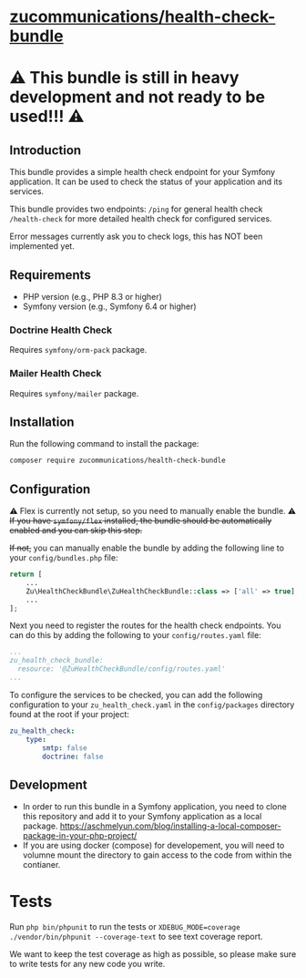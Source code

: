 # [zucommunications/health-check-bundle](https://packagist.org/packages/zucommunications/health-check-bundle)
# ⚠️ This bundle is still in heavy development and not ready to be used!!! ⚠️
## Introduction

This bundle provides a simple health check endpoint for your Symfony application. It can be used to check the status of 
your application and its services.

This bundle provides two endpoints:
`/ping` for general health check
`/health-check` for more detailed health check for configured services.

Error messages currently ask you to check logs, this has NOT been implemented yet.

## Requirements

- PHP version (e.g., PHP 8.3 or higher)
- Symfony version (e.g., Symfony 6.4 or higher)

### Doctrine Health Check
Requires `symfony/orm-pack` package.

### Mailer Health Check
Requires `symfony/mailer` package.

## Installation

Run the following command to install the package:

```bash
composer require zucommunications/health-check-bundle
```

## Configuration
⚠️ Flex is currently not setup, so you need to manually enable the bundle. ⚠️
~~If you have `symfony/flex` installed, the bundle should be automatically enabled and you can skip this step.~~

~~If not,~~ you can manually enable the bundle by adding the following line to your `config/bundles.php` file:

```php
return [
    ...
    Zu\HealthCheckBundle\ZuHealthCheckBundle::class => ['all' => true],
    ...
];
```

Next you need to register the routes for the health check endpoints. You can do this by adding the following to your `config/routes.yaml` file:

```yaml
...
zu_health_check_bundle:
  resource: '@ZuHealthCheckBundle/config/routes.yaml'
...
```

To configure the services to be checked, you can add the following configuration to your `zu_health_check.yaml` in the `config/packages` directory found at the root if your project:
```yaml
zu_health_check:
    type:
        smtp: false
        doctrine: false
```

## Development
 - In order to run this bundle in a Symfony application, you need to clone this repository and add it to your Symfony application as a local package. https://aschmelyun.com/blog/installing-a-local-composer-package-in-your-php-project/
- If you are using docker (compose) for developement, you will need to volumne mount the directory to gain access to the code from within the contianer. 

# Tests
Run `php bin/phpunit` to run the tests or `XDEBUG_MODE=coverage ./vendor/bin/phpunit --coverage-text` to see text coverage report.

We want to keep the test coverage as high as possible, so please make sure to write tests for any new code you write.
